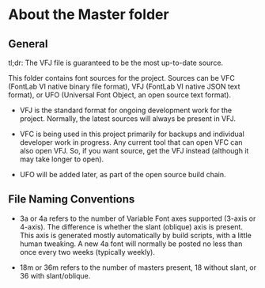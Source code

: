 # About the Master folder

## General

tl;dr: The VFJ file is guaranteed to be the most up-to-date source. 

This folder contains font sources for the project. Sources can be VFC (FontLab VI native binary file format), VFJ (FontLab VI native JSON text format), or UFO (Universal Font Object, an open source text format).

- VFJ is the standard format for ongoing development work for the project. Normally, the latest sources will always be present in VFJ.

- VFC is being used in this project primarily for backups and individual developer work in progress. Any current tool that can open VFC can also open VFJ. So, if you want source, get the VFJ instead (although it may take longer to open).

- UFO will be added later, as part of the open source build chain.

## File Naming Conventions

- 3a or 4a refers to the number of Variable Font axes supported (3-axis or 4-axis). The difference is whether the slant (oblique) axis is present. This axis is generated mostly automatically by build scripts, with a little human tweaking. A new 4a font will normally be posted no less than once every two weeks (typically weekly).

- 18m or 36m refers to the number of masters present, 18 without slant, or 36 with slant/oblique.
